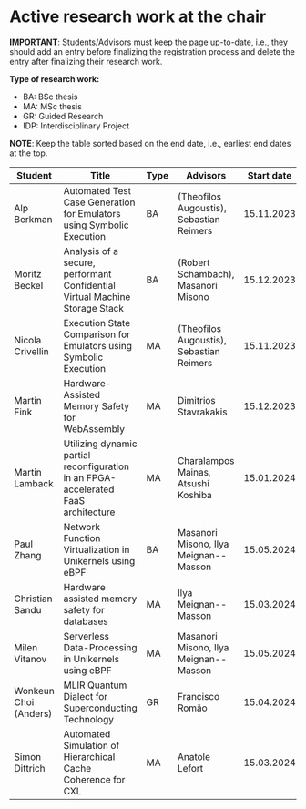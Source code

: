 # Active research work at the chair


**IMPORTANT**: Students/Advisors must keep the page up-to-date, i.e., they should add an entry before finalizing the registration process and delete the entry after finalizing their research work.

**Type of research work:** 
  - BA: BSc thesis
  - MA: MSc thesis
  - GR: Guided Research
  - IDP: Interdisciplinary Project

**NOTE**: Keep the table sorted based on the end date, i.e., earliest end dates at the top.

| Student          | Title                                                                               | Type | Advisors                                 | Start date | End date   |
|------------------|-------------------------------------------------------------------------------------|------|------------------------------------------|------------|------------|
| Alp Berkman      | Automated Test Case Generation for Emulators using Symbolic Execution               | BA   | (Theofilos Augoustis), Sebastian Reimers | 15.11.2023 | 15.03.2024 |
| Moritz Beckel    | Analysis of a secure, performant Confidential Virtual Machine Storage Stack         | BA   | (Robert Schambach), Masanori Misono      | 15.12.2023 | 15.04.2024 |
| Nicola Crivellin | Execution State Comparison for Emulators using Symbolic Execution                   | MA   | (Theofilos Augoustis), Sebastian Reimers | 15.11.2023 | 15.05.2024 |
| Martin Fink      | Hardware-Assisted Memory Safety for WebAssembly                                     | MA   | Dimitrios Stavrakakis                    | 15.12.2023 | 15.06.2024 |
| Martin Lamback   | Utilizing dynamic partial reconfiguration in an FPGA-accelerated FaaS architecture  | MA   | Charalampos Mainas, Atsushi Koshiba      | 15.01.2024 | 15.07.2024 |
| Paul Zhang       | Network Function Virtualization in Unikernels using eBPF                            | BA   | Masanori Misono, Ilya Meignan--Masson    | 15.05.2024 | 15.09.2024 |
| Christian Sandu  | Hardware assisted memory safety for databases                                       | MA   | Ilya Meignan--Masson                     | 15.03.2024 | 15.09.2024 |
| Milen Vitanov    | Serverless Data-Processing in Unikernels using eBPF                                 | MA   | Masanori Misono, Ilya Meignan--Masson    | 15.05.2024 | 15.11.2024 |
| Wonkeun Choi (Anders) | MLIR Quantum Dialect for Superconducting Technology                            | GR   | Francisco Romão    | 15.04.2024 | 15.09.2024 |
| Simon Dittrich   | Automated Simulation of Hierarchical Cache Coherence for CXL                        | MA   | Anatole Lefort                           | 15.03.2024 | 15.09.2024 |
